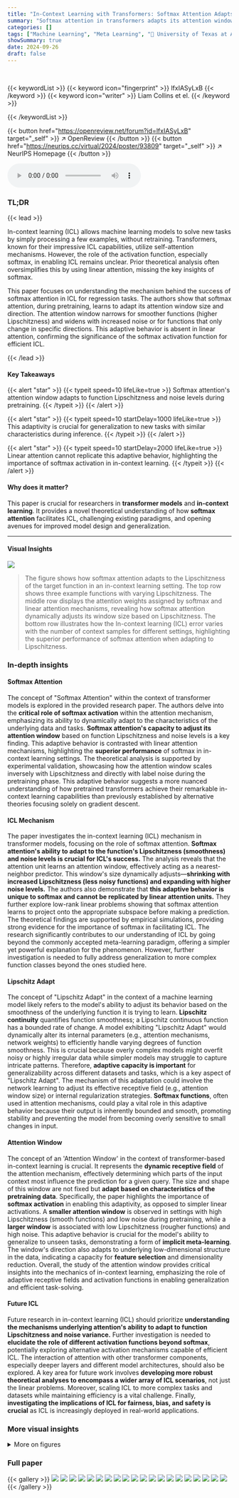 ```yaml
---
title: "In-Context Learning with Transformers: Softmax Attention Adapts to Function Lipschitzness"
summary: "Softmax attention in transformers adapts its attention window to function Lipschitzness and noise, enabling efficient in-context learning."
categories: []
tags: ["Machine Learning", "Meta Learning", "🏢 University of Texas at Austin",]
showSummary: true
date: 2024-09-26
draft: false
---
```


<br>

{{< keywordList >}}
{{< keyword icon="fingerprint" >}} lfxIASyLxB {{< /keyword >}}
{{< keyword icon="writer" >}} Liam Collins et el. {{< /keyword >}}
 
{{< /keywordList >}}

{{< button href="https://openreview.net/forum?id=lfxIASyLxB" target="_self" >}}
↗ OpenReview
{{< /button >}}
{{< button href="https://neurips.cc/virtual/2024/poster/93809" target="_self" >}}
↗ NeurIPS Homepage
{{< /button >}}


<audio controls>
    <source src="https://ai-paper-reviewer.com/lfxIASyLxB/podcast.wav" type="audio/wav">
    Your browser does not support the audio element.
</audio>


### TL;DR


{{< lead >}}

In-context learning (ICL) allows machine learning models to solve new tasks by simply processing a few examples, without retraining.  Transformers, known for their impressive ICL capabilities, utilize self-attention mechanisms. However, the role of the activation function, especially softmax, in enabling ICL remains unclear.  Prior theoretical analysis often oversimplifies this by using linear attention, missing the key insights of softmax. 

This paper focuses on understanding the mechanism behind the success of softmax attention in ICL for regression tasks. The authors show that softmax attention, during pretraining, learns to adapt its attention window size and direction. The attention window narrows for smoother functions (higher Lipschitzness) and widens with increased noise or for functions that only change in specific directions.  This adaptive behavior is absent in linear attention, confirming the significance of the softmax activation function for efficient ICL.

{{< /lead >}}


#### Key Takeaways

{{< alert "star" >}}
{{< typeit speed=10 lifeLike=true >}} Softmax attention's attention window adapts to function Lipschitzness and noise levels during pretraining. {{< /typeit >}}
{{< /alert >}}

{{< alert "star" >}}
{{< typeit speed=10 startDelay=1000 lifeLike=true >}} This adaptivity is crucial for generalization to new tasks with similar characteristics during inference. {{< /typeit >}}
{{< /alert >}}

{{< alert "star" >}}
{{< typeit speed=10 startDelay=2000 lifeLike=true >}} Linear attention cannot replicate this adaptive behavior, highlighting the importance of softmax activation in in-context learning. {{< /typeit >}}
{{< /alert >}}

#### Why does it matter?
This paper is crucial for researchers in **transformer models** and **in-context learning**. It provides a novel theoretical understanding of how **softmax attention** facilitates ICL, challenging existing paradigms, and opening avenues for improved model design and generalization.

------
#### Visual Insights



![](https://ai-paper-reviewer.com/lfxIASyLxB/figures_1_1.jpg)

> The figure shows how softmax attention adapts to the Lipschitzness of the target function in an in-context learning setting. The top row shows three example functions with varying Lipschitzness. The middle row displays the attention weights assigned by softmax and linear attention mechanisms, revealing how softmax attention dynamically adjusts its window size based on Lipschitzness. The bottom row illustrates how the In-context learning (ICL) error varies with the number of context samples for different settings, highlighting the superior performance of softmax attention when adapting to Lipschitzness.







### In-depth insights


#### Softmax Attention
The concept of "Softmax Attention" within the context of transformer models is explored in the provided research paper.  The authors delve into the **critical role of softmax activation** within the attention mechanism, emphasizing its ability to dynamically adapt to the characteristics of the underlying data and tasks. **Softmax attention's capacity to adjust its attention window** based on function Lipschitzness and noise levels is a key finding. This adaptive behavior is contrasted with linear attention mechanisms, highlighting the **superior performance** of softmax in in-context learning settings.  The theoretical analysis is supported by experimental validation, showcasing how the attention window scales inversely with Lipschitzness and directly with label noise during the pretraining phase.  This adaptive behavior suggests a more nuanced understanding of how pretrained transformers achieve their remarkable in-context learning capabilities than previously established by alternative theories focusing solely on gradient descent.

#### ICL Mechanism
The paper investigates the in-context learning (ICL) mechanism in transformer models, focusing on the role of softmax attention.  **Softmax attention's ability to adapt to the function's Lipschitzness (smoothness) and noise levels is crucial for ICL's success.** The analysis reveals that the attention unit learns an attention window, effectively acting as a nearest-neighbor predictor. This window's size dynamically adjusts—**shrinking with increased Lipschitzness (less noisy functions) and expanding with higher noise levels.** The authors also demonstrate that **this adaptive behavior is unique to softmax and cannot be replicated by linear attention units.** They further explore low-rank linear problems showing that softmax attention learns to project onto the appropriate subspace before making a prediction.  The theoretical findings are supported by empirical simulations, providing strong evidence for the importance of softmax in facilitating ICL.  The research significantly contributes to our understanding of ICL by going beyond the commonly accepted meta-learning paradigm, offering a simpler yet powerful explanation for the phenomenon.  However, further investigation is needed to fully address generalization to more complex function classes beyond the ones studied here.

#### Lipschitz Adapt
The concept of "Lipschitz Adapt" in the context of a machine learning model likely refers to the model's ability to adjust its behavior based on the smoothness of the underlying function it is trying to learn.  **Lipschitz continuity** quantifies function smoothness; a Lipschitz continuous function has a bounded rate of change. A model exhibiting "Lipschitz Adapt" would dynamically alter its internal parameters (e.g., attention mechanisms, network weights) to efficiently handle varying degrees of function smoothness. This is crucial because overly complex models might overfit noisy or highly irregular data while simpler models may struggle to capture intricate patterns.  Therefore, **adaptive capacity is important** for generalizability across different datasets and tasks, which is a key aspect of "Lipschitz Adapt". The mechanism of this adaptation could involve the network learning to adjust its effective receptive field (e.g., attention window size) or internal regularization strategies. **Softmax functions**, often used in attention mechanisms, could play a vital role in this adaptive behavior because their output is inherently bounded and smooth, promoting stability and preventing the model from becoming overly sensitive to small changes in input.

#### Attention Window
The concept of an 'Attention Window' in the context of transformer-based in-context learning is crucial.  It represents the **dynamic receptive field** of the attention mechanism, effectively determining which parts of the input context most influence the prediction for a given query.  The size and shape of this window are not fixed but **adapt based on characteristics of the pretraining data**. Specifically, the paper highlights the importance of **softmax activation** in enabling this adaptivity, as opposed to simpler linear activations. A **smaller attention window** is observed in settings with high Lipschitzness (smooth functions) and low noise during pretraining, while a **larger window** is associated with low Lipschitzness (rougher functions) and high noise. This adaptive behavior is crucial for the model's ability to generalize to unseen tasks, demonstrating a form of **implicit meta-learning**. The window's direction also adapts to underlying low-dimensional structure in the data, indicating a capacity for **feature selection** and dimensionality reduction.  Overall, the study of the attention window provides critical insights into the mechanics of in-context learning, emphasizing the role of adaptive receptive fields and activation functions in enabling generalization and efficient task-solving.

#### Future ICL
Future research in in-context learning (ICL) should prioritize **understanding the mechanisms underlying attention's ability to adapt to function Lipschitzness and noise variance.**  Further investigation is needed to **elucidate the role of different activation functions beyond softmax**, potentially exploring alternative activation mechanisms capable of efficient ICL.  The interaction of attention with other transformer components, especially deeper layers and different model architectures, should also be explored.  A key area for future work involves **developing more robust theoretical analyses to encompass a wider array of ICL scenarios**, not just the linear problems.  Moreover, scaling ICL to more complex tasks and datasets while maintaining efficiency is a vital challenge. Finally, **investigating the implications of ICL for fairness, bias, and safety is crucial** as ICL is increasingly deployed in real-world applications.


### More visual insights

<details>
<summary>More on figures
</summary>


![](https://ai-paper-reviewer.com/lfxIASyLxB/figures_5_1.jpg)

> This figure shows how the softmax attention mechanism adapts its attention window to the Lipschitzness of the target function and the noise level in the training data.  The top row displays three regression tasks with increasing Lipschitzness. The middle row compares the attention weights assigned by the softmax and linear attention models. The bottom row shows the in-context learning (ICL) error, demonstrating that softmax attention achieves lower error by adapting its window size.


![](https://ai-paper-reviewer.com/lfxIASyLxB/figures_6_1.jpg)

> This figure shows how the softmax attention mechanism adapts to different function Lipschitzness and noise levels in an in-context learning (ICL) setting. The top row illustrates three regression tasks with varying Lipschitzness, showing how the optimal attention window (the region of input space that influences the prediction) shrinks as Lipschitzness increases. The middle row compares the attention weights assigned by softmax and linear attention, demonstrating the adaptive nature of softmax attention. Finally, the bottom row illustrates how ICL error changes with the number of context samples, showing that softmax attention achieves lower error by adapting to the function Lipschitzness.


![](https://ai-paper-reviewer.com/lfxIASyLxB/figures_8_1.jpg)

> This figure shows how the softmax attention mechanism adapts to different function Lipschitzness and noise levels. The top row illustrates three target functions with increasing Lipschitzness, along with noisy training data.  The middle row plots the attention weights assigned to each data point in the context by the softmax and linear attention models.  The softmax model's weights show adaptation to Lipschitzness, widening their focus for less smooth functions. The bottom row presents the in-context learning (ICL) error for each setting as the number of context samples increases.  The results show that softmax attention achieves lower error by adapting its focus to the function's smoothness and data quality.


![](https://ai-paper-reviewer.com/lfxIASyLxB/figures_9_1.jpg)

> This figure shows the test ICL error for softmax attention trained on different function classes, with the same Lipschitz constant (L=1).  The left three plots demonstrate that when both pretraining and test tasks have the same Lipschitz constant, test error is low regardless of the specific function class. The rightmost plot shows the importance of having matching Lipschitz constants between pretraining and test tasks; using a mismatch leads to high error.


![](https://ai-paper-reviewer.com/lfxIASyLxB/figures_17_1.jpg)

> This figure compares two methods for estimating the value of a function at a given point, using either a matrix M or a vector w to weight the contributions of nearby points. The figure shows that using w leads to a more accurate estimate.


![](https://ai-paper-reviewer.com/lfxIASyLxB/figures_27_1.jpg)

> The figure shows how the softmax attention mechanism adapts to different function Lipschitzness and noise levels in in-context learning. The top row displays target functions with varying Lipschitzness. The middle row compares attention weights between softmax and linear attention mechanisms, highlighting the softmax's ability to adapt the attention window size based on Lipschitzness.  The bottom row shows how the ICL error varies with the number of context samples under different settings, demonstrating the effectiveness of softmax attention when it adapts to the function's characteristics.


![](https://ai-paper-reviewer.com/lfxIASyLxB/figures_31_1.jpg)

> This figure shows how softmax attention adapts to the Lipschitzness of the target function in an in-context learning setting. The top row illustrates three regression tasks with varying Lipschitzness. The middle row compares attention weights for softmax and linear attention, showing that softmax attention adjusts its window based on Lipschitzness, while linear attention does not. The bottom row demonstrates that this adaptability improves ICL performance.


![](https://ai-paper-reviewer.com/lfxIASyLxB/figures_52_1.jpg)

> This figure shows the results of experiments comparing softmax and linear attention mechanisms in a low-rank setting. Three different function classes (affine, quadratic, and cosine) were used to generate tasks.  The plots show both the representation learning error, measuring how well the attention mechanism learns the low-dimensional structure of the tasks (ρ(M,B)), and the test ICL error, measuring the performance of the pretrained attention mechanism on unseen tasks. The results indicate that softmax attention effectively learns the low-rank structure, leading to improved performance, while linear attention does not.


</details>






### Full paper

{{< gallery >}}
<img src="https://ai-paper-reviewer.com/lfxIASyLxB/1.png" class="grid-w50 md:grid-w33 xl:grid-w25" />
<img src="https://ai-paper-reviewer.com/lfxIASyLxB/2.png" class="grid-w50 md:grid-w33 xl:grid-w25" />
<img src="https://ai-paper-reviewer.com/lfxIASyLxB/3.png" class="grid-w50 md:grid-w33 xl:grid-w25" />
<img src="https://ai-paper-reviewer.com/lfxIASyLxB/4.png" class="grid-w50 md:grid-w33 xl:grid-w25" />
<img src="https://ai-paper-reviewer.com/lfxIASyLxB/5.png" class="grid-w50 md:grid-w33 xl:grid-w25" />
<img src="https://ai-paper-reviewer.com/lfxIASyLxB/6.png" class="grid-w50 md:grid-w33 xl:grid-w25" />
<img src="https://ai-paper-reviewer.com/lfxIASyLxB/7.png" class="grid-w50 md:grid-w33 xl:grid-w25" />
<img src="https://ai-paper-reviewer.com/lfxIASyLxB/8.png" class="grid-w50 md:grid-w33 xl:grid-w25" />
<img src="https://ai-paper-reviewer.com/lfxIASyLxB/9.png" class="grid-w50 md:grid-w33 xl:grid-w25" />
<img src="https://ai-paper-reviewer.com/lfxIASyLxB/10.png" class="grid-w50 md:grid-w33 xl:grid-w25" />
<img src="https://ai-paper-reviewer.com/lfxIASyLxB/11.png" class="grid-w50 md:grid-w33 xl:grid-w25" />
<img src="https://ai-paper-reviewer.com/lfxIASyLxB/12.png" class="grid-w50 md:grid-w33 xl:grid-w25" />
<img src="https://ai-paper-reviewer.com/lfxIASyLxB/13.png" class="grid-w50 md:grid-w33 xl:grid-w25" />
<img src="https://ai-paper-reviewer.com/lfxIASyLxB/14.png" class="grid-w50 md:grid-w33 xl:grid-w25" />
<img src="https://ai-paper-reviewer.com/lfxIASyLxB/15.png" class="grid-w50 md:grid-w33 xl:grid-w25" />
<img src="https://ai-paper-reviewer.com/lfxIASyLxB/16.png" class="grid-w50 md:grid-w33 xl:grid-w25" />
<img src="https://ai-paper-reviewer.com/lfxIASyLxB/17.png" class="grid-w50 md:grid-w33 xl:grid-w25" />
<img src="https://ai-paper-reviewer.com/lfxIASyLxB/18.png" class="grid-w50 md:grid-w33 xl:grid-w25" />
<img src="https://ai-paper-reviewer.com/lfxIASyLxB/19.png" class="grid-w50 md:grid-w33 xl:grid-w25" />
<img src="https://ai-paper-reviewer.com/lfxIASyLxB/20.png" class="grid-w50 md:grid-w33 xl:grid-w25" />
{{< /gallery >}}